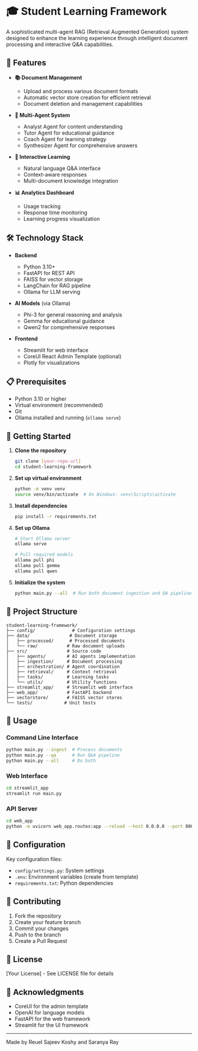 # 🎓 Student Learning Framework

A sophisticated multi-agent RAG (Retrieval Augmented Generation) system designed to enhance the learning experience through intelligent document processing and interactive Q&A capabilities.

## 🌟 Features

- **📚 Document Management**
  - Upload and process various document formats
  - Automatic vector store creation for efficient retrieval
  - Document deletion and management capabilities

- **🤖 Multi-Agent System**
  - Analyst Agent for content understanding
  - Tutor Agent for educational guidance
  - Coach Agent for learning strategy
  - Synthesizer Agent for comprehensive answers

- **💬 Interactive Learning**
  - Natural language Q&A interface
  - Context-aware responses
  - Multi-document knowledge integration

- **📊 Analytics Dashboard**
  - Usage tracking
  - Response time monitoring
  - Learning progress visualization

## 🛠️ Technology Stack

- **Backend**
  - Python 3.10+
  - FastAPI for REST API
  - FAISS for vector storage
  - LangChain for RAG pipeline
  - Ollama for LLM serving

- **AI Models** (via Ollama)
  - Phi-3 for general reasoning and analysis
  - Gemma for educational guidance
  - Qwen2 for comprehensive responses

- **Frontend**
  - Streamlit for web interface
  - CoreUI React Admin Template (optional)
  - Plotly for visualizations

## 📋 Prerequisites

- Python 3.10 or higher
- Virtual environment (recommended)
- Git
- Ollama installed and running (`ollama serve`)

## 🚀 Getting Started

1. **Clone the repository**
   ```bash
   git clone [your-repo-url]
   cd student-learning-framework
   ```

2. **Set up virtual environment**
   ```bash
   python -m venv venv
   source venv/bin/activate  # On Windows: venv\Scripts\activate
   ```

3. **Install dependencies**
   ```bash
   pip install -r requirements.txt
   ```

4. **Set up Ollama**
   ```bash
   # Start Ollama server
   ollama serve

   # Pull required models
   ollama pull phi
   ollama pull gemma
   ollama pull qwen
   ```

5. **Initialize the system**
   ```bash
   python main.py --all  # Run both document ingestion and QA pipeline
   ```

## 📂 Project Structure

```
student-learning-framework/
├── config/              # Configuration settings
├── data/               # Document storage
│   ├── processed/      # Processed documents
│   └── raw/           # Raw document uploads
├── src/               # Source code
│   ├── agents/        # AI agents implementation
│   ├── ingestion/     # Document processing
│   ├── orchestration/ # Agent coordination
│   ├── retrieval/     # Context retrieval
│   ├── tasks/         # Learning tasks
│   └── utils/         # Utility functions
├── streamlit_app/     # Streamlit web interface
├── web_app/           # FastAPI backend
├── vectorstore/       # FAISS vector stores
└── tests/            # Unit tests
```

## 🎯 Usage

### Command Line Interface
```bash
python main.py --ingest  # Process documents
python main.py --qa      # Run Q&A pipeline
python main.py --all     # Do both
```

### Web Interface
```bash
cd streamlit_app
streamlit run main.py
```

### API Server
```bash
cd web_app
python -m uvicorn web_app.routes:app --reload --host 0.0.0.0 --port 8005
```

## 🔧 Configuration

Key configuration files:
- `config/settings.py`: System settings
- `.env`: Environment variables (create from template)
- `requirements.txt`: Python dependencies

## 🤝 Contributing

1. Fork the repository
2. Create your feature branch
3. Commit your changes
4. Push to the branch
5. Create a Pull Request

## 📝 License

[Your License] - See LICENSE file for details

## 🙏 Acknowledgments

- CoreUI for the admin template
- OpenAI for language models
- FastAPI for the web framework
- Streamlit for the UI framework

---
Made by Reuel Sajeev Koshy and Saranya Ray